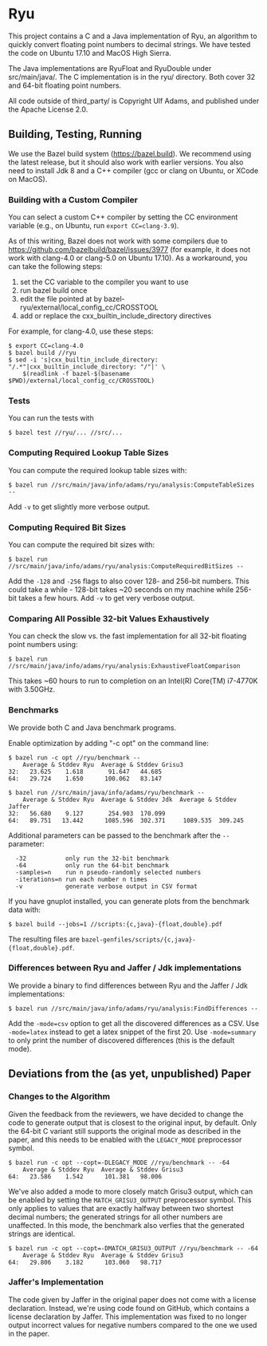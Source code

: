 # Ryu

This project contains a C and a Java implementation of Ryu, an algorithm to
quickly convert floating point numbers to decimal strings. We have tested the
code on Ubuntu 17.10 and MacOS High Sierra.

The Java implementations are RyuFloat and RyuDouble under src/main/java/. The
C implementation is in the ryu/ directory. Both cover 32 and 64-bit floating
point numbers.

All code outside of third_party/ is Copyright Ulf Adams, and published under the
Apache License 2.0.

## Building, Testing, Running

We use the Bazel build system (https://bazel.build). We recommend using the
latest release, but it should also work with earlier versions. You also need
to install Jdk 8 and a C++ compiler (gcc or clang on Ubuntu, or XCode on
MacOS).


### Building with a Custom Compiler
You can select a custom C++ compiler by setting the CC environment variable
(e.g., on Ubuntu, run `export CC=clang-3.9`).

As of this writing, Bazel does not work with some compilers due to
https://github.com/bazelbuild/bazel/issues/3977 (for example, it does not work
with clang-4.0 or clang-5.0 on Ubuntu 17.10). As a workaround, you can take the
following steps:

 1. set the CC variable to the compiler you want to use
 2. run bazel build once
 3. edit the file pointed at by bazel-ryu/external/local_config_cc/CROSSTOOL
 4. add or replace the cxx_builtin_include_directory directives

For example, for clang-4.0, use these steps:
```
$ export CC=clang-4.0
$ bazel build //ryu
$ sed -i 's|cxx_builtin_include_directory: "/.*"|cxx_builtin_include_directory: "/"|' \
    $(readlink -f bazel-$(basename $PWD)/external/local_config_cc/CROSSTOOL)
```

### Tests
You can run the tests with
```
$ bazel test //ryu/... //src/...
```

### Computing Required Lookup Table Sizes
You can compute the required lookup table sizes with:
```
$ bazel run //src/main/java/info/adams/ryu/analysis:ComputeTableSizes --
```

Add `-v` to get slightly more verbose output.

### Computing Required Bit Sizes
You can compute the required bit sizes with:
```
$ bazel run //src/main/java/info/adams/ryu/analysis:ComputeRequiredBitSizes --
```

Add the `-128` and `-256` flags to also cover 128- and 256-bit numbers. This
could take a while - 128-bit takes ~20 seconds on my machine while 256-bit takes
a few hours. Add `-v` to get very verbose output.

### Comparing All Possible 32-bit Values Exhaustively
You can check the slow vs. the fast implementation for all 32-bit floating point
numbers using:
```
$ bazel run //src/main/java/info/adams/ryu/analysis:ExhaustiveFloatComparison
```

This takes ~60 hours to run to completion on an
Intel(R) Core(TM) i7-4770K with 3.50GHz.

### Benchmarks
We provide both C and Java benchmark programs.

Enable optimization by adding "-c opt" on the command line:
```
$ bazel run -c opt //ryu/benchmark --
    Average & Stddev Ryu  Average & Stddev Grisu3
32:   23.625    1.618       91.647   44.685
64:   29.724    1.650      100.062   83.147

$ bazel run //src/main/java/info/adams/ryu/benchmark --
    Average & Stddev Ryu  Average & Stddev Jdk  Average & Stddev Jaffer
32:   56.680    9.127       254.903  170.099
64:   89.751   13.442      1085.596  302.371     1089.535  309.245
```

Additional parameters can be passed to the benchmark after the `--` parameter:
```
  -32           only run the 32-bit benchmark
  -64           only run the 64-bit benchmark
  -samples=n    run n pseudo-randomly selected numbers
  -iterations=n run each number n times
  -v            generate verbose output in CSV format
```

If you have gnuplot installed, you can generate plots from the benchmark data
with:
```
$ bazel build --jobs=1 //scripts:{c,java}-{float,double}.pdf
```

The resulting files are `bazel-genfiles/scripts/{c,java}-{float,double}.pdf`.

### Differences between Ryu and Jaffer / Jdk implementations
We provide a binary to find differences between Ryu and the Jaffer / Jdk
implementations:
```
$ bazel run //src/main/java/info/adams/ryu/analysis:FindDifferences --
```

Add the `-mode=csv` option to get all the discovered differences as a CSV. Use
`-mode=latex` instead to get a latex snippet of the first 20. Use
`-mode=summary` to only print the number of discovered differences (this is the
default mode).

## Deviations from the (as yet, unpublished) Paper

### Changes to the Algorithm
Given the feedback from the reviewers, we have decided to change the code to
generate output that is closest to the original input, by default. Only the
64-bit C variant still supports the original mode as described in the paper,
and this needs to be enabled with the `LEGACY_MODE` preprocessor symbol.

```
$ bazel run -c opt --copt=-DLEGACY_MODE //ryu/benchmark -- -64
    Average & Stddev Ryu  Average & Stddev Grisu3
64:   23.586    1.542      101.381   98.006
```

We've also added a mode to more closely match Grisu3 output, which can be
enabled by setting the `MATCH_GRISU3_OUTPUT` preprocessor symbol. This only
applies to values that are exactly halfway between two shortest decimal numbers;
the generated strings for all other numbers are unaffected. In this mode, the
benchmark also verfies that the generated strings are identical.
```
$ bazel run -c opt --copt=-DMATCH_GRISU3_OUTPUT //ryu/benchmark -- -64
    Average & Stddev Ryu  Average & Stddev Grisu3
64:   29.806    3.182      103.060   98.717
```

### Jaffer's Implementation
The code given by Jaffer in the original paper does not come with a license
declaration. Instead, we're using code found on GitHub, which contains a license
declaration by Jaffer. This implementation was fixed to no longer output
incorrect values for negative numbers compared to the one we used in the paper.
